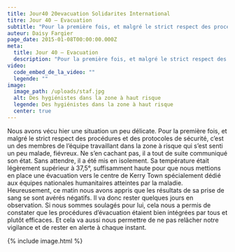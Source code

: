 ```yaml
---
title: Jour40 20evacuation Solidarites International
titre: Jour 40 – Evacuation
subtitle: "Pour la première fois, et malgré le strict respect des procédures et des protocoles de sécurité, c’est un des membres de l’équipe travaillant dans la zone à risque qui..."
auteur: Daisy Fargier
page_date: 2015-01-08T00:00:00.000Z
meta:
  title: Jour 40 – Evacuation
  description: "Pour la première fois, et malgré le strict respect des procédures et des protocoles de sécurité, c’est un des membres de l’équipe travaillant dans la zone à risque qui..."
video:
  code_embed_de_la_video: ""
  legende: ""
image:
  image_path: /uploads/staf.jpg
  alt: Des hygiénistes dans la zone à haut risque
  legende: Des hygiénistes dans la zone à haut risque
  center: true
---
```

Nous avons v&eacute;cu hier une situation un peu d&eacute;licate. Pour la premi&egrave;re fois, et malgr&eacute; le strict respect des proc&eacute;dures et des protocoles de s&eacute;curit&eacute;, c’est un des membres de l’&eacute;quipe travaillant dans la zone &agrave; risque qui s’est senti un peu malade, fi&eacute;vreux. Ne s’en cachant pas, il a tout de suite communiqu&eacute; son &eacute;tat. Sans attendre, il a &eacute;t&eacute; mis en isolement. Sa temp&eacute;rature &eacute;tait l&eacute;g&egrave;rement sup&eacute;rieur &agrave; 37,5&deg;, suffisamment haute pour que nous mettions en place une &eacute;vacuation vers le centre de Kerry Town sp&eacute;cialement d&eacute;di&eacute; aux &eacute;quipes nationales humanitaires atteintes par la maladie.
Heureusement, ce matin nous avons appris que les r&eacute;sultats de sa prise de sang se sont av&eacute;r&eacute;s n&eacute;gatifs. Il va donc rester quelques jours en observation.
Si nous sommes soulag&eacute;s pour lui, cela nous a permis de constater que les proc&eacute;dures d’&eacute;vacuation &eacute;taient bien int&eacute;gr&eacute;es par tous et plut&ocirc;t efficaces. Et cela va aussi nous permettre de ne pas rel&acirc;cher notre vigilance et de rester en alerte &agrave; chaque instant. 

{% include image.html %}